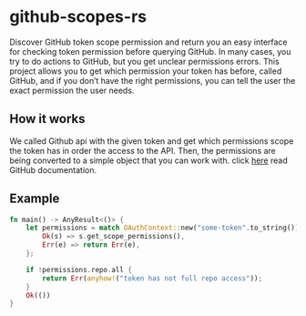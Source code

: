 # github-scopes-rs

Discover GitHub token scope permission and return you an easy interface for checking token permission before querying GitHub.
In many cases, you try to do actions to GitHub, but you get unclear permissions errors. This project allows you to get which permission your token has before, called GitHub, and if you don’t have the right permissions, you can tell the user the exact permission the user needs.

## How it works
We called Github api with the given token and get which permissions scope the token has in order the access to the API. Then, the permissions are being converted to a simple object that you can work with.
click [here](https://docs.github.com/en/developers/apps/building-oauth-apps/scopes-for-oauth-apps) read GitHub documentation.


## Example
```rs
fn main() -> AnyResult<()> {
    let permissions = match OAuthContext::new("some-token".to_string()) {
        Ok(s) => s.get_scope_permissions(),
        Err(e) => return Err(e),
    };

    if !permissions.repo.all {
        return Err(anyhow!("token has not full repo access"));
    }
    Ok(())
}
```
